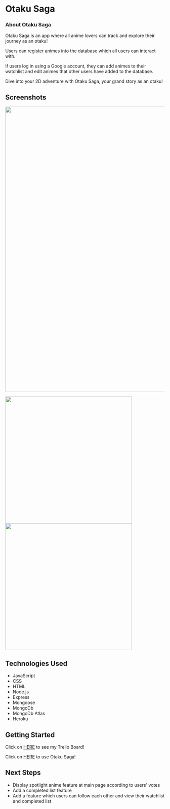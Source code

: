 # Otaku Saga

### About Otaku Saga

Otaku Saga is an app where all anime lovers can track and explore their journey as an otaku!

Users can register animes into the database which all users can interact with.

If users log in using a Google account, they can add animes to their watchlist and edit animes that other users have added to the database.

Dive into your 2D adventure with Otaku Saga, your grand story as an otaku!


## Screenshots
<img src="https://i.imgur.com/am4GesG.png" width="900">
<p float="left">
  <img src="https://i.imgur.com/t3nQYeb.png" width="400">
  <img src="https://i.imgur.com/rC6GPbG.png" width="400">
</p>


## Technologies Used

- JavaScript
- CSS
- HTML
- Node.js
- Express
- Mongoose
- MongoDb
- MongoDb Atlas
- Heroku

## Getting Started
Click on [HERE](https://trello.com/b/Ji4o344H/project-2) to see my Trello Board!

Click on [HERE](https://otaku-saga.herokuapp.com/) to use Otaku Saga!

## Next Steps

- Display spotlight anime feature at main page according to users' votes
- Add a completed list feature
- Add a feature which users can follow each other and view their watchlist and completed list
